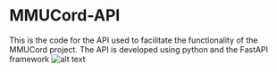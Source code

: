 # MMUCord-API
This is the code for the API used to facilitate the functionality of the MMUCord project. The API is developed using python and the FastAPI framework
![alt text](https://miro.medium.com/max/720/1*B7EbcD5vzD5a6ZojxW7yrQ.png)

